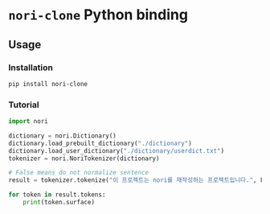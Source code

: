 # `nori-clone` Python binding

## Usage

### Installation

```sh
pip install nori-clone
```

### Tutorial

```python
import nori

dictionary = nori.Dictionary()
dictionary.load_prebuilt_dictionary("./dictionary")
dictionary.load_user_dictionary("./dictionary/userdict.txt")
tokenizer = nori.NoriTokenizer(dictionary)

# False means do not normalize sentence
result = tokenizer.tokenize("이 프로젝트는 nori를 재작성하는 프로젝트입니다.", False)

for token in result.tokens:
    print(token.surface)
```

<!-- TODO(jeongukjae): add description -->
